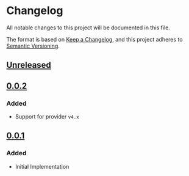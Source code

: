 # Changelog

All notable changes to this project will be documented in this file.

The format is based on [Keep a Changelog](https://keepachangelog.com/en/1.0.0/),
and this project adheres to [Semantic Versioning](https://semver.org/spec/v2.0.0.html).

## [Unreleased]

## [0.0.2]

### Added

- Support for provider `v4.x`

## [0.0.1]

### Added

- Initial Implementation

<!-- markdown-link-check-disable -->

[unreleased]: https://github.com/mineiros-io/terraform-google-composer/compare/v0.0.2...HEAD
[0.0.2]: https://github.com/mineiros-io/terraform-google-composer/compare/v0.0.1...v0.0.2
[0.0.1]: https://github.com/mineiros-io/terraform-google-composer/releases/tag/v0.0.1

<!-- markdown-link-check-disabled -->
